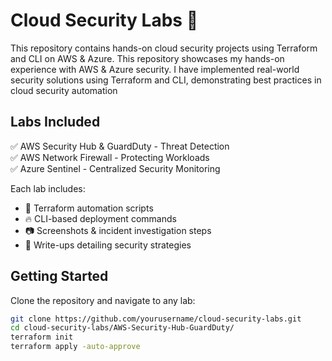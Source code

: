 # Cloud Security Labs 🚀
This repository contains hands-on cloud security projects using Terraform and CLI on AWS & Azure. This repository showcases my hands-on experience with AWS & Azure security. I have implemented real-world security solutions using Terraform and CLI, demonstrating best practices in cloud security automation

## Labs Included
✅ AWS Security Hub & GuardDuty - Threat Detection  
✅ AWS Network Firewall - Protecting Workloads  
✅ Azure Sentinel - Centralized Security Monitoring  

Each lab includes:
- 📜 Terraform automation scripts
- 🔥 CLI-based deployment commands
- 📷 Screenshots & incident investigation steps
- 📝 Write-ups detailing security strategies

## Getting Started
Clone the repository and navigate to any lab:
```bash
git clone https://github.com/yourusername/cloud-security-labs.git
cd cloud-security-labs/AWS-Security-Hub-GuardDuty/
terraform init
terraform apply -auto-approve

